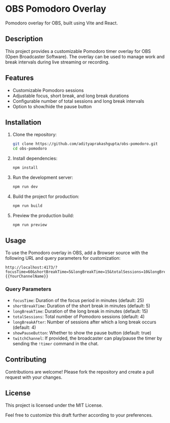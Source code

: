 # OBS Pomodoro Overlay

Pomodoro overlay for OBS, built using Vite and React.

## Description

This project provides a customizable Pomodoro timer overlay for OBS (Open Broadcaster Software). The overlay can be used to manage work and break intervals during live streaming or recording.

## Features

- Customizable Pomodoro sessions
- Adjustable focus, short break, and long break durations
- Configurable number of total sessions and long break intervals
- Option to show/hide the pause button

## Installation

1. Clone the repository:
   ```sh
   git clone https://github.com/adityaprakashgupta/obs-pomodoro.git
   cd obs-pomodoro
   ```

2. Install dependencies:
   ```sh
   npm install
   ```

3. Run the development server:
   ```sh
   npm run dev
   ```

4. Build the project for production:
   ```sh
   npm run build
   ```

5. Preview the production build:
   ```sh
   npm run preview
   ```

## Usage

To use the Pomodoro overlay in OBS, add a Browser source with the following URL and query parameters for customization:

```
http://localhost:4173/?focusTime=60&shortBreakTime=5&longBreakTime=15&totalSessions=10&longBreakAfter=4&showPauseButton=true&twitchChannel={{YourChannelName}}
```

### Query Parameters

- `focusTime`: Duration of the focus period in minutes (default: 25)
- `shortBreakTime`: Duration of the short break in minutes (default: 5)
- `longBreakTime`: Duration of the long break in minutes (default: 15)
- `totalSessions`: Total number of Pomodoro sessions (default: 4)
- `longBreakAfter`: Number of sessions after which a long break occurs (default: 4)
- `showPauseButton`: Whether to show the pause button (default: true)
- `twitchChannel`: If provided, the broadcaster can play/pause the timer by sending the `!timer` command in the chat.

## Contributing

Contributions are welcome! Please fork the repository and create a pull request with your changes.

## License

This project is licensed under the MIT License.

Feel free to customize this draft further according to your preferences.
